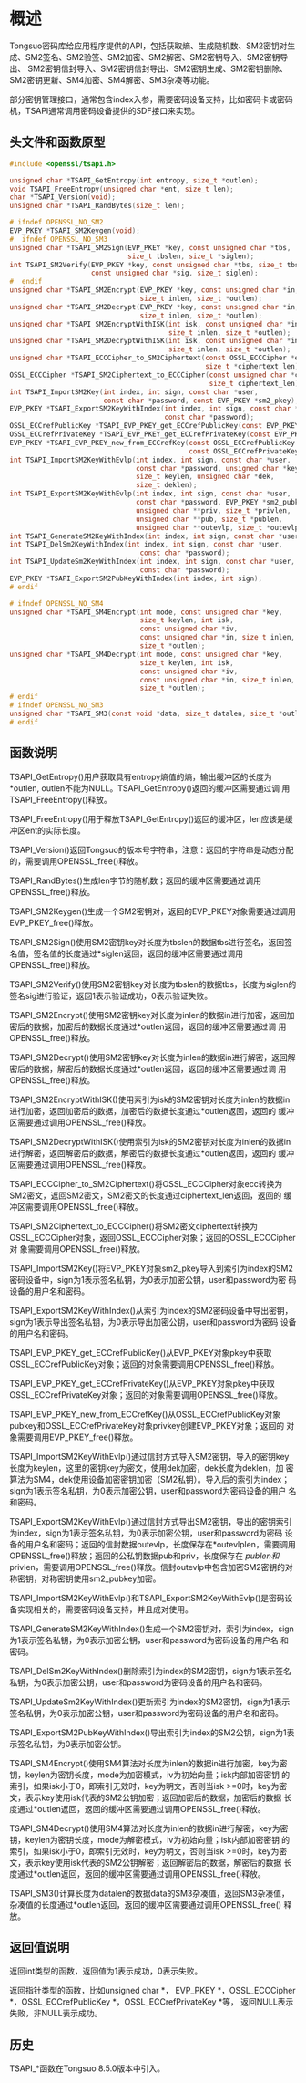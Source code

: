 # 概述

Tongsuo密码库给应用程序提供的API，包括获取熵、生成随机数、SM2密钥对生成、SM2签名、SM2验签、SM2加密、SM2解密、SM2密钥导入、SM2密钥导出、
SM2密钥信封导入、SM2密钥信封导出、SM2密钥生成、SM2密钥删除、SM2密钥更新、SM4加密、SM4解密、SM3杂凑等功能。

部分密钥管理接口，通常包含index入参，需要密码设备支持，比如密码卡或密码机，TSAPI通常调用密码设备提供的SDF接口来实现。

## 头文件和函数原型

```c
#include <openssl/tsapi.h>

unsigned char *TSAPI_GetEntropy(int entropy, size_t *outlen);
void TSAPI_FreeEntropy(unsigned char *ent, size_t len);
char *TSAPI_Version(void);
unsigned char *TSAPI_RandBytes(size_t len);

# ifndef OPENSSL_NO_SM2
EVP_PKEY *TSAPI_SM2Keygen(void);
#  ifndef OPENSSL_NO_SM3
unsigned char *TSAPI_SM2Sign(EVP_PKEY *key, const unsigned char *tbs,
                             size_t tbslen, size_t *siglen);
int TSAPI_SM2Verify(EVP_PKEY *key, const unsigned char *tbs, size_t tbslen,
                    const unsigned char *sig, size_t siglen);
#  endif
unsigned char *TSAPI_SM2Encrypt(EVP_PKEY *key, const unsigned char *in,
                                size_t inlen, size_t *outlen);
unsigned char *TSAPI_SM2Decrypt(EVP_PKEY *key, const unsigned char *in,
                                size_t inlen, size_t *outlen);
unsigned char *TSAPI_SM2EncryptWithISK(int isk, const unsigned char *in,
                                       size_t inlen, size_t *outlen);
unsigned char *TSAPI_SM2DecryptWithISK(int isk, const unsigned char *in,
                                       size_t inlen, size_t *outlen);
unsigned char *TSAPI_ECCCipher_to_SM2Ciphertext(const OSSL_ECCCipher *ecc,
                                                size_t *ciphertext_len);
OSSL_ECCCipher *TSAPI_SM2Ciphertext_to_ECCCipher(const unsigned char *ciphertext,
                                                 size_t ciphertext_len);
int TSAPI_ImportSM2Key(int index, int sign, const char *user,
                       const char *password, const EVP_PKEY *sm2_pkey);
EVP_PKEY *TSAPI_ExportSM2KeyWithIndex(int index, int sign, const char *user,
                                      const char *password);
OSSL_ECCrefPublicKey *TSAPI_EVP_PKEY_get_ECCrefPublicKey(const EVP_PKEY *pkey);
OSSL_ECCrefPrivateKey *TSAPI_EVP_PKEY_get_ECCrefPrivateKey(const EVP_PKEY *pkey);
EVP_PKEY *TSAPI_EVP_PKEY_new_from_ECCrefKey(const OSSL_ECCrefPublicKey *pubkey,
                                            const OSSL_ECCrefPrivateKey *privkey);
int TSAPI_ImportSM2KeyWithEvlp(int index, int sign, const char *user,
                               const char *password, unsigned char *key,
                               size_t keylen, unsigned char *dek,
                               size_t deklen);
int TSAPI_ExportSM2KeyWithEvlp(int index, int sign, const char *user,
                               const char *password, EVP_PKEY *sm2_pubkey,
                               unsigned char **priv, size_t *privlen,
                               unsigned char **pub, size_t *publen,
                               unsigned char **outevlp, size_t *outevlplen);
int TSAPI_GenerateSM2KeyWithIndex(int index, int sign, const char *user, const char *password);
int TSAPI_DelSm2KeyWithIndex(int index, int sign, const char *user,
                                const char *password);
int TSAPI_UpdateSm2KeyWithIndex(int index, int sign, const char *user,
                                const char *password);
EVP_PKEY *TSAPI_ExportSM2PubKeyWithIndex(int index, int sign);
# endif

# ifndef OPENSSL_NO_SM4
unsigned char *TSAPI_SM4Encrypt(int mode, const unsigned char *key,
                                size_t keylen, int isk,
                                const unsigned char *iv,
                                const unsigned char *in, size_t inlen,
                                size_t *outlen);
unsigned char *TSAPI_SM4Decrypt(int mode, const unsigned char *key,
                                size_t keylen, int isk,
                                const unsigned char *iv,
                                const unsigned char *in, size_t inlen,
                                size_t *outlen);
# endif
# ifndef OPENSSL_NO_SM3
unsigned char *TSAPI_SM3(const void *data, size_t datalen, size_t *outlen);
# endif
```

## 函数说明

TSAPI_GetEntropy()用户获取具有entropy熵值的熵，输出缓冲区的长度为*outlen, outlen不能为NULL。TSAPI_GetEntropy()返回的缓冲区需要通过调
用TSAPI_FreeEntropy()释放。

TSAPI_FreeEntropy()用于释放TSAPI_GetEntropy()返回的缓冲区，len应该是缓冲区ent的实际长度。

TSAPI_Version()返回Tongsuo的版本号字符串，注意：返回的字符串是动态分配的，需要调用OPENSSL_free()释放。

TSAPI_RandBytes()生成len字节的随机数；返回的缓冲区需要通过调用OPENSSL_free()释放。

TSAPI_SM2Keygen()生成一个SM2密钥对，返回的EVP_PKEY对象需要通过调用EVP_PKEY_free()释放。

TSAPI_SM2Sign()使用SM2密钥key对长度为tbslen的数据tbs进行签名，返回签名值，签名值的长度通过*siglen返回，返回的缓冲区需要通过调用
OPENSSL_free()释放。

TSAPI_SM2Verify()使用SM2密钥key对长度为tbslen的数据tbs，长度为siglen的签名sig进行验证，返回1表示验证成功，0表示验证失败。

TSAPI_SM2Encrypt()使用SM2密钥key对长度为inlen的数据in进行加密，返回加密后的数据，加密后的数据长度通过*outlen返回，返回的缓冲区需要通过调
用OPENSSL_free()释放。

TSAPI_SM2Decrypt()使用SM2密钥key对长度为inlen的数据in进行解密，返回解密后的数据，解密后的数据长度通过*outlen返回，返回的缓冲区需要通过调
用OPENSSL_free()释放。

TSAPI_SM2EncryptWithISK()使用索引为isk的SM2密钥对长度为inlen的数据in进行加密，返回加密后的数据，加密后的数据长度通过*outlen返回，返回的
缓冲区需要通过调用OPENSSL_free()释放。

TSAPI_SM2DecryptWithISK()使用索引为isk的SM2密钥对长度为inlen的数据in进行解密，返回解密后的数据，解密后的数据长度通过*outlen返回，返回的
缓冲区需要通过调用OPENSSL_free()释放。

TSAPI_ECCCipher_to_SM2Ciphertext()将OSSL_ECCCipher对象ecc转换为SM2密文，返回SM2密文，SM2密文的长度通过ciphertext_len返回，返回的
缓冲区需要调用OPENSSL_free()释放。

TSAPI_SM2Ciphertext_to_ECCCipher()将SM2密文ciphertext转换为OSSL_ECCCipher对象，返回OSSL_ECCCipher对象；返回的OSSL_ECCCipher对
象需要调用OPENSSL_free()释放。

TSAPI_ImportSM2Key()将EVP_PKEY对象sm2_pkey导入到索引为index的SM2密码设备中，sign为1表示签名私钥，为0表示加密公钥，user和password为密
码设备的用户名和密码。

TSAPI_ExportSM2KeyWithIndex()从索引为index的SM2密码设备中导出密钥，sign为1表示导出签名私钥，为0表示导出加密公钥，user和password为密码
设备的用户名和密码。

TSAPI_EVP_PKEY_get_ECCrefPublicKey()从EVP_PKEY对象pkey中获取OSSL_ECCrefPublicKey对象；返回的对象需要调用OPENSSL_free()释放。

TSAPI_EVP_PKEY_get_ECCrefPrivateKey()从EVP_PKEY对象pkey中获取OSSL_ECCrefPrivateKey对象；返回的对象需要调用OPENSSL_free()释放。

TSAPI_EVP_PKEY_new_from_ECCrefKey()从OSSL_ECCrefPublicKey对象pubkey和OSSL_ECCrefPrivateKey对象privkey创建EVP_PKEY对象；返回的
对象需要调用EVP_PKEY_free()释放。

TSAPI_ImportSM2KeyWithEvlp()通过信封方式导入SM2密钥，导入的密钥key长度为keylen，这里的密钥key为密文，使用dek加密，dek长度为deklen，加
密算法为SM4，dek使用设备加密密钥加密（SM2私钥）。导入后的索引为index；sign为1表示签名私钥，为0表示加密公钥，user和password为密码设备的用户
名和密码。

TSAPI_ExportSM2KeyWithEvlp()通过信封方式导出SM2密钥，导出的密钥索引为index，sign为1表示签名私钥，为0表示加密公钥，user和password为密码
设备的用户名和密码；返回的信封数据outevlp，长度保存在*outevlplen，需要调用OPENSSL_free()释放；返回的公私钥数据pub和priv，长度保存在
*publen和*privlen，需要调用OPENSSL_free()释放。信封outevlp中包含加密SM2密钥的对称密钥，对称密钥使用sm2_pubkey加密。

TSAPI_ImportSM2KeyWithEvlp()和TSAPI_ExportSM2KeyWithEvlp()是密码设备实现相关的，需要密码设备支持，并且成对使用。

TSAPI_GenerateSM2KeyWithIndex()生成一个SM2密钥对，索引为index，sign为1表示签名私钥，为0表示加密公钥，user和password为密码设备的用户名
和密码。

TSAPI_DelSm2KeyWithIndex()删除索引为index的SM2密钥，sign为1表示签名私钥，为0表示加密公钥，user和password为密码设备的用户名和密码。

TSAPI_UpdateSm2KeyWithIndex()更新索引为index的SM2密钥，sign为1表示签名私钥，为0表示加密公钥，user和password为密码设备的用户名和密码。

TSAPI_ExportSM2PubKeyWithIndex()导出索引为index的SM2公钥，sign为1表示签名私钥，为0表示加密公钥。

TSAPI_SM4Encrypt()使用SM4算法对长度为inlen的数据in进行加密，key为密钥，keylen为密钥长度，mode为加密模式，iv为初始向量；isk内部加密密钥
的索引，如果isk小于0，即索引无效时，key为明文，否则当isk >=0时，key为密文，表示key使用isk代表的SM2公钥加密；返回加密后的数据，加密后的数据
长度通过*outlen返回，返回的缓冲区需要通过调用OPENSSL_free()释放。

TSAPI_SM4Decrypt()使用SM4算法对长度为inlen的数据in进行解密，key为密钥，keylen为密钥长度，mode为解密模式，iv为初始向量；isk内部加密密钥
的索引，如果isk小于0，即索引无效时，key为明文，否则当isk >=0时，key为密文，表示key使用isk代表的SM2公钥解密；返回解密后的数据，解密后的数据
长度通过*outlen返回，返回的缓冲区需要通过调用OPENSSL_free()释放。

TSAPI_SM3()计算长度为datalen的数据data的SM3杂凑值，返回SM3杂凑值，杂凑值的长度通过*outlen返回，返回的缓冲区需要通过调用OPENSSL_free()
释放。

## 返回值说明

返回int类型的函数，返回值为1表示成功，0表示失败。

返回指针类型的函数，比如unsigned char *， EVP_PKEY *，OSSL_ECCCipher *，OSSL_ECCrefPublicKey *，OSSL_ECCrefPrivateKey *等，
返回NULL表示失败，非NULL表示成功。

## 历史

TSAPI_*函数在Tongsuo 8.5.0版本中引入。
